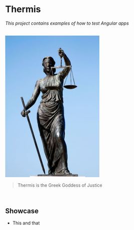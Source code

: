 # Thermis
*This project contains examples of how to test Angular apps*

<br>

<img src="../../resources/thermis.jpeg" alt="Thermis" width="300">

> Thermis is the Greek Goddess of Justice

<br>

## Showcase
* This and that